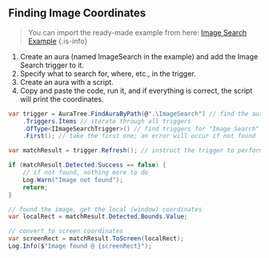 ## Finding Image Coordinates

> You can import the ready-made example from here: [Image Search Example](https://eu.eyeauras.net/share/S20240223230622FB6T3303xKok)
{.is-info}

1. Create an aura (named ImageSearch in the example) and add the Image Search trigger to it.
2. Specify what to search for, where, etc., in the trigger.
3. Create an aura with a script.
4. Copy and paste the code, run it, and if everything is correct, the script will print the coordinates.

```csharp
var trigger = AuraTree.FindAuraByPath(@".\ImageSearch") // find the aura by name
    .Triggers.Items // iterate through all triggers
    .OfType<IImageSearchTrigger>() // find triggers for "Image Search"
    .First(); // take the first one; an error will occur if not found

var matchResult = trigger.Refresh(); // instruct the trigger to perform the search

if (matchResult.Detected.Success == false) {
    // if not found, nothing more to do
    Log.Warn("Image not found");
    return;
}

// found the image, get the local (window) coordinates
var localRect = matchResult.Detected.Bounds.Value;

// convert to screen coordinates
var screenRect = matchResult.ToScreen(localRect);
Log.Info($"Image found @ {screenRect}");
```